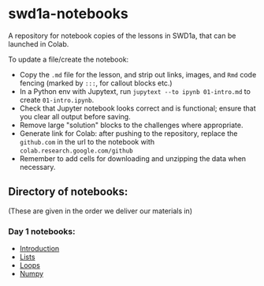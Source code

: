 # swd1a-notebooks
A repository for notebook copies of the lessons in SWD1a, that can be launched in Colab.

To update a file/create the notebook:

- Copy the `.md` file for the lesson, and strip out links, images, and `Rmd` code fencing (marked by `:::`, for callout blocks etc.)
- In a Python env with Jupytext, run `jupytext --to ipynb 01-intro.md` to create `01-intro.ipynb`.
- Check that Jupyter notebook looks correct and is functional; ensure that you clear all output before saving.
- Remove large "solution" blocks to the challenges where appropriate.
- Generate link for Colab: after pushing to the repository, replace the `github.com` in the url to the notebook with `colab.research.google.com/github`
- Remember to add cells for downloading and unzipping the data when necessary.


## Directory of notebooks:

(These are given in the order we deliver our materials in)

### Day 1 notebooks:

- [Introduction](colab.research.google.com/github/ARCTraining/swd1a-notebooks/blob/main/01-intro.ipynb)
- [Lists](colab.research.google.com/github/ARCTraining/swd1a-notebooks/blob/main/04-lists.ipynb)
- [Loops](colab.research.google.com/github/ARCTraining/swd1a-notebooks/blob/main/05-loops.ipynb)
- [Numpy](colab.research.google.com/github/ARCTraining/swd1a-notebooks/blob/main/02-numpy.ipynb)